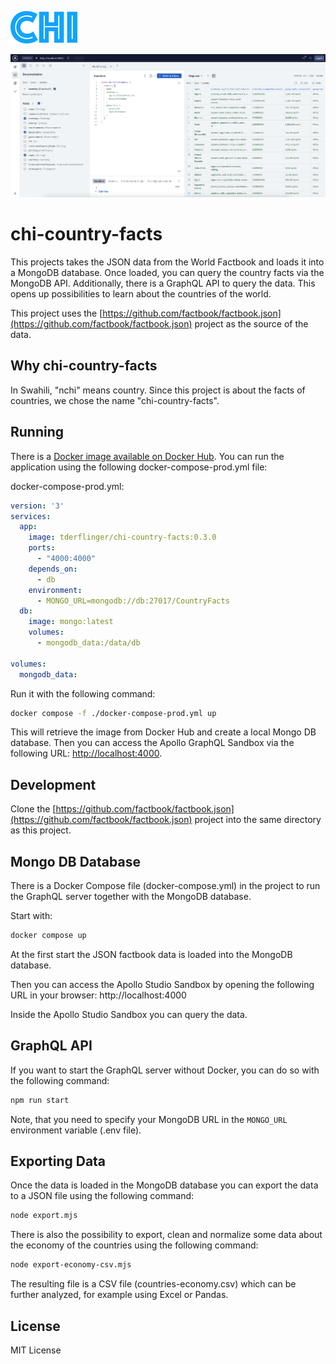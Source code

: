 ![Chi logo](./docs/chi.png)

![Chi screenshot](./docs/screenshot-chi.png)
# chi-country-facts

This projects takes the JSON data from the World Factbook and loads it into a MongoDB database.
Once loaded, you can query the country facts via the MongoDB API. 
Additionally, there is a GraphQL API to query the data. This opens up possibilities to
learn about the countries of the world.

This project uses the [https://github.com/factbook/factbook.json](https://github.com/factbook/factbook.json)
project as the source of the data.

## Why chi-country-facts

In Swahili, "nchi" means country. Since this project is about the facts of countries, we chose the name "chi-country-facts".

## Running

There is a [Docker image available on Docker Hub](https://hub.docker.com/r/tderflinger/chi-country-facts). You can run the application using the following docker-compose-prod.yml file:

docker-compose-prod.yml:
```yaml
version: '3'
services:
  app:
    image: tderflinger/chi-country-facts:0.3.0
    ports:
      - "4000:4000"
    depends_on:
      - db
    environment:
      - MONGO_URL=mongodb://db:27017/CountryFacts
  db:
    image: mongo:latest
    volumes:
      - mongodb_data:/data/db

volumes:
  mongodb_data: 
```

Run it with the following command:

```bash
docker compose -f ./docker-compose-prod.yml up
```

This will retrieve the image from Docker Hub and create a local Mongo DB database. Then you can access the Apollo GraphQL Sandbox via the following URL: [http://localhost:4000](http://localhost:4000).

## Development

Clone the [https://github.com/factbook/factbook.json](https://github.com/factbook/factbook.json) project into the same directory as this project.

## Mongo DB Database

There is a Docker Compose file (docker-compose.yml) in the project to run the GraphQL server together with the MongoDB database.

Start with:

```bash
docker compose up
```

At the first start the JSON factbook data is loaded into the MongoDB database.

Then you can access the Apollo Studio Sandbox by opening the following URL in your browser: http://localhost:4000

Inside the Apollo Studio Sandbox you can query the data.

## GraphQL API

If you want to start the GraphQL server without Docker, you can do so with the following command:

```bash
npm run start
```

Note, that you need to specify your MongoDB URL in the `MONGO_URL` environment variable (.env file).

## Exporting Data

Once the data is loaded in the MongoDB database you can export the data to a JSON file using the following command:

```bash
node export.mjs
```

There is also the possibility to export, clean and normalize some data about the economy of the countries using the following command:

```bash
node export-economy-csv.mjs
```

The resulting file is a CSV file (countries-economy.csv) which can be further analyzed, for example using Excel or Pandas.

## License

MIT License
